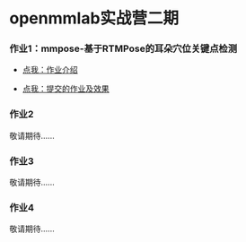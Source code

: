 # openmmlab实战营二期

### 作业1：mmpose-基于RTMPose的耳朵穴位关键点检测

- [点我：作业介绍](https://github.com/open-mmlab/OpenMMLabCamp/issues/88)

- [点我：提交的作业及效果](https://github.com/CrabBoss-lab/openmmlabCamp/tree/master/01-mmpose-task)



### 作业2

敬请期待......

### 作业3

敬请期待......

### 作业4

敬请期待......

### 
